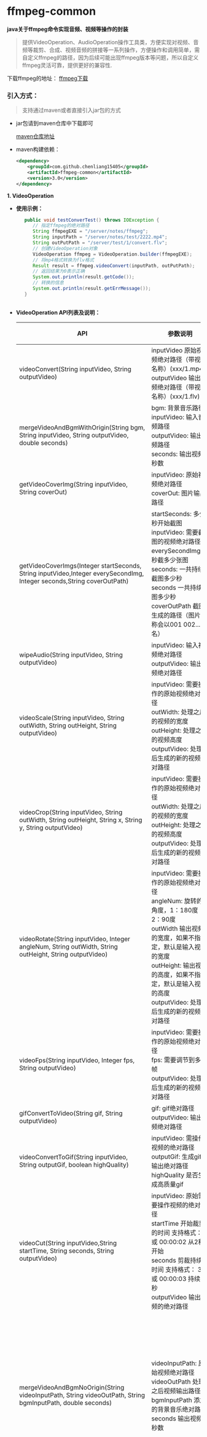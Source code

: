 # ffmpeg-common
**java关于ffmpeg命令实现音频、视频等操作的封装**

> 提供VideoOperation、AudioOperation操作工具类，方便实现对视频、音频等裁剪、合成、视频音频的拼接等一系列操作，方便操作和调用简单，需自定义ffmpeg的路径，因为后续可能出现ffmpeg版本等问题，所以自定义ffmpeg灵活可靠，提供更好的兼容性.

下载ffmpeg的地址： [ffmpeg下载](http://ffmpeg.org)

### 引入方式：

> 支持通过maven或者直接引入jar包的方式

- jar包请到maven仓库中下载即可

    [maven仓库地址](https://mvnrepository.com/artifact/com.github.chenliang15405/ffmpeg-common/2.0)

- maven构建依赖：

    ```xml
    <dependency>
        <groupId>com.github.chenliang15405</groupId>
        <artifactId>ffmpeg-common</artifactId>
        <version>3.0</version>
    </dependency>
    ```

**1. VideoOperation**

- **使用示例：**
    
    ```java
       public void testConverTest() throws IOException {
          // 指定ffmpeg的绝对路径
          String ffmpegEXE = "/server/notes/ffmpeg";
          String inputPath = "/server/notes/test/2222.mp4";
          String outPutPath = "/server/test/1/convert.flv";
          // 创建VideoOperation对象
          VideoOperation ffmpeg = VideoOperation.builder(ffmpegEXE);
          // 将mp4格式转换为flv格式
          Result result = ffmpeg.videoConvert(inputPath, outPutPath);  
          // 返回结果为0表示正确
          System.out.println(result.getCode());
          // 转换的信息
          System.out.println(result.getErrMessage());  
       }
      
    ```
- **VideoOperation API列表及说明：**

    | API | 参数说明 | 方法说明 |
    | ------ | ------ | ------ |
    | videoConvert(String inputVideo, String outputVideo) | inputVideo 原始视频绝对路径（带视频名称）(xxx/1.mp4) <br/> outputVideo  输出视频绝对路径（带视频名称）(xxx/1.flv) | 转换视频格式 |
    | mergeVideoAndBgmWithOrigin(String bgm, String inputVideo, String outputVideo, double seconds) | bgm: 背景音乐路径<br>inputVideo: 输入音频路径<br>outputVideo: 输出视频路径<br> seconds: 输出视频秒数 | 保留视频原声并增加背景音乐 |
    | getVideoCoverImg(String inputVideo, String coverOut) | inputVideo: 原始视频绝对路径<br> coverOut: 图片输出路径 | 获取视频的封面图 |
    | getVideoCoverImgs(Integer startSeconds, String inputVideo,Integer everySecondImg, Integer seconds,String coverOutPath) |  startSeconds: 多少秒开始截图<br/>  inputVideo: 需要截图的视频绝对路径 <br> everySecondImg 每秒截多少张图<br> seconds: 一共持续截图多少秒<br> seconds 一共持续截图多少秒 <br>  coverOutPath 截图生成的路径（图片名称会以001 002... 命名）| 对视频的指定秒开始截图，可截多张图 |
    | wipeAudio(String inputVideo, String outputVideo) | inputVideo: 输入视频绝对路径<br> outputVideo: 输出视频绝对路径 | 去除视频的音频 |
    | videoScale(String inputVideo, String outWidth, String outHeight, String outputVideo) | inputVideo: 需要操作的原始视频绝对路径<br> outWidth: 处理之后的视频的宽度<br> outHeight: 处理之后的视频高度<br>outputVideo: 处理之后生成的新的视频绝对路径 | 视频缩放 |
    | videoCrop(String inputVideo, String outWidth, String outHeight, String x, String y, String outputVideo) | inputVideo: 需要操作的原始视频绝对路径<br>outWidth: 处理之后的视频的宽度<br>outHeight: 处理之后的视频高度<br>outputVideo: 处理之后生成的新的视频绝对路径 | 视频的页面长宽进行裁剪 |
    | videoRotate(String inputVideo, Integer angleNum, String outWidth, String outHeight, String outputVideo) | inputVideo: 需要操作的原始视频绝对路径<br>angleNum: 旋转的角度，1：180度 2：90度<br>outWidth 输出视频的宽度，如果不指定，默认是输入视频的宽度<br>outHeight: 输出视频的高度，如果不指定，默认是输入视频的高度<br>outputVideo: 处理之后生成的新的视频绝对路径 | 视频角度旋转 |
    | videoFps(String inputVideo, Integer fps, String outputVideo) | inputVideo: 需要操作的原始视频绝对路径<br>fps: 需要调节到多少帧<br>outputVideo: 处理之后生成的新的视频绝对路径 | 调节视频帧数 |
    | gifConvertToVideo(String gif, String outputVideo) | gif: gif绝对路径<br>outputVideo: 输出视频绝对路径 | gif转换为video |
    | videoConvertToGif(String inputVideo,  String outputGif, boolean highQuality) | inputVideo: 需操作视频的绝对路径<br>outputGif: 生成gif的输出绝对路径<br>highQuality 是否生成高质量gif | 视频转gif |
    | videoCut(String inputVideo,String startTime, String seconds, String outputVideo) | inputVideo: 原始需要操作视频的绝对路径<br>startTime 开始裁剪的时间 支持格式： 2  或  00:00:02 从2秒开始<br>seconds  剪裁持续的时间 支持格式： 3 或 00:00:03 持续3秒<br>outputVideo 输出视频的绝对路径 | 对视频的播放时间进行裁剪 |
    | mergeVideoAndBgmNoOrigin(String videoInputPath, String videoOutPath, String bgmInputPath, double seconds) | videoInputPath: 原始视频绝对路径<br>videoOutPath  处理之后视频输出路径<br>bgmInputPath  添加的背景音乐绝对路径<br> seconds   输出视频的秒数 | 视频合并音频，给视频加上背景音乐，并不保留视频原声(此方法在Mac平台无效) |
    | convertorWithBgmNoOriginCommon(String videoInputPath, String videoOutPath, String noSoundVideoPath, String bgmInputPath, double seconds) | videoInputPath: 原始视频绝对路径<br>videoOutPath: 处理之后视频输出路径<br>noSoundVideoPath: 原始视频去除音频的输出绝对路径<br>bgmInputPath: 添加的背景音乐绝对路径<br>seconds: 输出视频的秒数 | 视频合并音频，给视频加上背景音乐，并不保留视频原声，此方法比较通用，并且Mac可以使用 |


**2. AudioOperation 说明**

- **使用示例：**
    ```java
      public void audioFormatTest() {
         // 指定ffmpeg的绝对路径
         String ffmpegEXE = "/server/notes/ffmpeg";
         String inputPath = "/server/notes/VideoTest/amr.amr";
         String outPutPath = "/server/notes/VideoTest/mp3.mp3";
         // 创建AudioOperation对象
         AudioOperation ffmpeg = AudioOperation.builder(ffmpegEXE);
         // 转换为音频的amr格式为mp3格式
         Result result = ffmpeg.transFormatToMp3Audio(inputPath, outPutPath);
         // 返回结果为0表示转换成功
         System.out.println(result.getCode());
         // 转换的信息
         System.out.println(result.getErrMessage());
      }

  ```

- **AudioOperation API列表及说明：**

    | API | 参数说明 | 方法说明 |
    | ------ | ------ | ------ |
    | audioConcat(String bgmOutPath, String... bgmInputPath) | bgmOutPath: 输出音频文件<br>bgmInputPath 输入的音频文件, 多值参数 | 将多个音频文件拼接为一个音频文件并输出 |
    | audioCut(String bgmInputPath, String bgmOutPath, String startTime, String endTime) | bgmInputPath 音频输入绝对路径<br>bgmOutPath 音频输出绝对路径<br>startTime: 截取的开始时间(例如：00:00:00)<br>endTime: 截取的结束时间(例如：00:06:38) | 通过指定开始时间和结束时间 裁剪音频 |
    | getBgmFromVideo(String inputVideo, String outAudio) | inputVideo：视频绝对路径<br>outAudio: 输出音频绝对路径 | 从视频中提取音频 |
    | transFormatAudio(String inputAudio, String outAudio) | inputAudio: 输入视频绝对路径<br>outAudio: 输出音频绝对路径 | 转换音频格式 |
    | transFormatAmrAudio(String inputAudio, String outAudio) | inputAudio: 输入视频/音频绝对路径<br>outAudio 输出音频绝对路径 | 将其他格式的音频或视频转成AMR |
    | transFormatToMp3Audio(String inputAudio, String outAudio) | inputAudio 输入视频绝对路径<br>outAudio 输出音频绝对路径 | 转换音频格式 mp3编码方式采用的是libmp3lame |
    

**3.返回结果说明**
- Result对象
    - code 表示返回的状态码： 0 表示正常
    - errMessage 表示转换的信息： 不用于判断，是ffmpeg的转换过程产生的信息